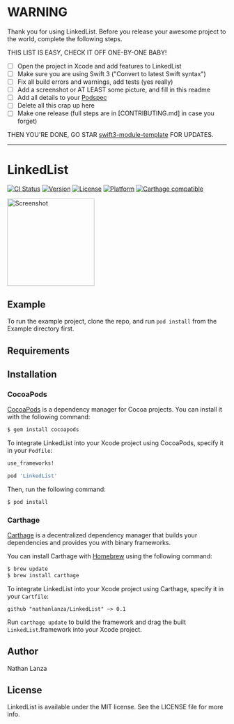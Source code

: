 # WARNING

Thank you for using LinkedList. Before you release your awesome project to the world, complete the following steps.

THIS LIST IS EASY, CHECK IT OFF ONE-BY-ONE BABY!

 - [ ] Open the project in Xcode and add features to LinkedList
 - [ ] Make sure you are using Swift 3 ("Convert to latest Swift syntax")
 - [ ] Fix all build errors and warnings, add tests (yes really)
 - [ ] Add a screenshot or AT LEAST some picture, and fill in this readme
 - [ ] Add all details to your [Podspec](LinkedList.podspec)
 - [ ] Delete all this crap up here
 - [ ] Make one release (full steps are in [CONTRIBUTING.md] in case you forget)

THEN YOU'RE DONE, GO STAR [swift3-module-template](https://github.com/fulldecent/swift3-module-template) FOR UPDATES.

----

# LinkedList

[![CI Status](http://img.shields.io/travis/nathanlanza/LinkedList.svg?style=flat)](https://travis-ci.org/nathanlanza/LinkedList)
[![Version](https://img.shields.io/cocoapods/v/LinkedList.svg?style=flat)](https://cocoapods.org/pods/LinkedList)
[![License](https://img.shields.io/cocoapods/l/LinkedList.svg?style=flat)](https://cocoapods.org/pods/LinkedList)
[![Platform](https://img.shields.io/cocoapods/p/LinkedList.svg?style=flat)](https://cocoapods.org/pods/LinkedList)
[![Carthage compatible](https://img.shields.io/badge/Carthage-compatible-4BC51D.svg?style=flat)](https://github.com/Carthage/Carthage)

<a href="https://placehold.it/400?text=Screen+shot"><img width=200 height=200 src="https://placehold.it/400?text=Screen+shot" alt="Screenshot" /></a>


## Example

To run the example project, clone the repo, and run `pod install` from the Example directory first.


## Requirements


## Installation

### CocoaPods

[CocoaPods](http://cocoapods.org) is a dependency manager for Cocoa projects. You can install it with the following command:

```bash
$ gem install cocoapods
```

To integrate LinkedList into your Xcode project using CocoaPods, specify it in your `Podfile`:

```ruby
use_frameworks!

pod 'LinkedList'
```

Then, run the following command:

```bash
$ pod install
```


### Carthage

[Carthage](https://github.com/Carthage/Carthage) is a decentralized dependency manager that builds your dependencies and provides you with binary frameworks.

You can install Carthage with [Homebrew](http://brew.sh/) using the following command:

```bash
$ brew update
$ brew install carthage
```

To integrate LinkedList into your Xcode project using Carthage, specify it in your `Cartfile`:

```ogdl
github "nathanlanza/LinkedList" ~> 0.1
```

Run `carthage update` to build the framework and drag the built `LinkedList`.framework into your Xcode project.


## Author

Nathan Lanza


## License

LinkedList is available under the MIT license. See the LICENSE file for more info.

